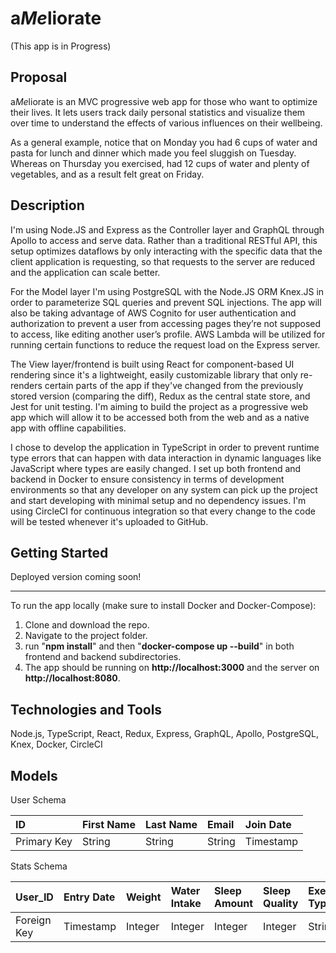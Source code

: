 # a*Me*liorate
(This app is in Progress)


## Proposal
a*Me*liorate is an MVC progressive web app for those who want to optimize their lives. It lets users track daily personal statistics and visualize them over time to understand the effects of various influences on their wellbeing.

As a general example, notice that on Monday you had 6 cups of water and pasta for lunch and dinner which made you feel sluggish on Tuesday. Whereas on Thursday you exercised, had 12 cups of water and plenty of vegetables, and as a result felt great on Friday. 


## Description
I'm using Node.JS and Express as the Controller layer and GraphQL through Apollo to access and serve data. Rather than a traditional RESTful API, this setup optimizes dataflows by only interacting with the specific data that the client application is requesting, so that requests to the server are reduced and the application can scale better. 

For the Model layer I'm using PostgreSQL with the Node.JS ORM Knex.JS in order to parameterize SQL queries and prevent SQL injections. The app will also be taking advantage of AWS Cognito for user authentication and authorization to prevent a user from accessing pages they’re not supposed to access, like editing another user’s profile. AWS Lambda will be utilized for running certain functions to reduce the request load on the Express server. 

The View layer/frontend is built using React for component-based UI rendering since it's a lightweight, easily customizable library that only re-renders certain parts of the app if they've changed from the previously stored version (comparing the diff), Redux as the central state store, and Jest for unit testing. I'm aiming to build the project as a progressive web app which will allow it to be accessed both from the web and as a native app with offline capabilities. 

I chose to develop the application in TypeScript in order to prevent runtime type errors that can happen with data interaction in dynamic languages like JavaScript where types are easily changed. I set up both frontend and backend in Docker to ensure consistency in terms of development environments so that any developer on any system can pick up the project and start developing with minimal setup and no dependency issues. I'm using CircleCI for continuous integration so that every change to the code will be tested whenever it's uploaded to GitHub.


## Getting Started
Deployed version coming soon!
_____________

To run the app locally (make sure to install Docker and Docker-Compose):

1. Clone and download the repo.
1. Navigate to the project folder.
1. run "**npm install**" and then "**docker-compose up --build**" in both frontend and backend subdirectories.
1. The app should be running on **http://localhost:3000** and the server on **http://localhost:8080**.



## Technologies and Tools

Node.js, TypeScript, React, Redux, Express, GraphQL, Apollo, PostgreSQL, Knex, Docker, CircleCI


## Models
User Schema

| ID    | First Name  | Last Name   | Email  | Join Date  |
|:------|:------------|:------------|:-------|:-----------|
Primary Key| String   |  String     | String | Timestamp  |

Stats Schema

|User_ID|Entry Date|Weight|Water Intake|Sleep Amount|Sleep Quality|Exercise Type|Exercise Length|Exercise Intensity|Overall Feeling|
|:------|:---------|:-----|:-----------|:-----------|:------------|:------------|:--------------|:-----------------|:--------------|
|Foreign Key|Timestamp|Integer|Integer | Integer    | Integer     | String      | Integer       | Integer          | Integer       |
